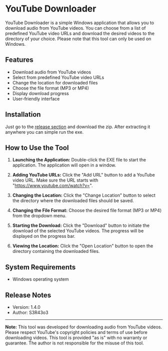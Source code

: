 # YouTube Downloader

YouTube Downloader is a simple Windows application that allows you to download audio from YouTube videos. You can choose from a list of predefined YouTube video URLs and download the desired videos to the directory of your choice. Please note that this tool can only be used on Windows.

## Features

- Download audio from YouTube videos
- Select from predefined YouTube video URLs
- Change the location for downloaded files
- Choose the file format (MP3 or MP4)
- Display download progress
- User-friendly interface

## Installation

Just go to the [release section](https://github.com/sera619/Youtube-Downloader/releases) and download the zip. After extracting it anywhere you can simple run the exe.

## How to Use the Tool

1. **Launching the Application:** Double-click the EXE file to start the application. The application will open in a window.

2. **Adding YouTube URLs:** Click the "Add URL" button to add a YouTube video URL. Make sure the URL starts with "https://www.youtube.com/watch?v=".

3. **Changing the Location:** Click the "Change Location" button to select the directory where the downloaded files should be saved.

4. **Changing the File Format:** Choose the desired file format (MP3 or MP4) from the dropdown menu.

5. **Starting the Download:** Click the "Download" button to initiate the download of the selected YouTube videos. The progress will be displayed on the progress bar.

6. **Viewing the Location:** Click the "Open Location" button to open the directory containing the downloaded files.

## System Requirements

- Windows operating system

## Release Notes

- Version: 1.4.0
- Author: S3R43o3

---

**Note:** This tool was developed for downloading audio from YouTube videos. Please respect YouTube's copyright policies and terms of use before downloading videos. This tool is provided "as is" with no warranty or guarantee. The author is not responsible for the misuse of this tool.

